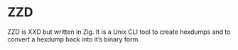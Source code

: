# ZZD 

ZZD is XXD but written in Zig. It is a Unix CLI tool to create hexdumps and to convert a hexdump back into it’s binary form.

